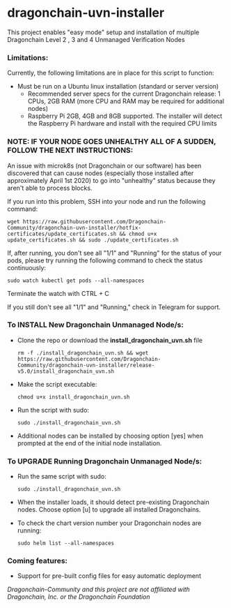 # dragonchain-uvn-installer 

This project enables "easy mode" setup and installation of multiple Dragonchain Level 2 , 3 and 4 Unmanaged Verification Nodes

### Limitations:

Currently, the following limitations are in place for this script to function:
- Must be run on a Ubuntu linux installation (standard or server version)
    - Recommended server specs for the current Dragonchain release: 1 CPUs, 2GB RAM (more CPU and RAM may be required for additional nodes)
	- Raspberry Pi 2GB, 4GB and 8GB supported. The installer will detect the Raspberry Pi hardware and install with the required CPU limits

### NOTE: IF YOUR NODE GOES UNHEALTHY ALL OF A SUDDEN, FOLLOW THE NEXT INSTRUCTIONS:

An issue with microk8s (not Dragonchain or our software) has been discovered that can cause nodes (especially those installed after approximately April 1st 2020) to go into "unhealthy" status because they aren't able to process blocks.

If you run into this problem, SSH into your node and run the following command:

```wget https://raw.githubusercontent.com/Dragonchain-Community/dragonchain-uvn-installer/hotfix-certificates/update_certificates.sh && chmod u+x update_certificates.sh && sudo ./update_certificates.sh```
    
If, after running, you don't see all "1/1" and "Running" for the status of your pods, please try running the following command to check the status continuously:

```sudo watch kubectl get pods --all-namespaces```

Terminate the watch with CTRL + C


If you still don't see all "1/1" and "Running," check in Telegram for support.


### To INSTALL New Dragonchain Unmanaged Node/s:

- Clone the repo or download the **install_dragonchain_uvn.sh** file

    ```rm -f ./install_dragonchain_uvn.sh && wget https://raw.githubusercontent.com/Dragonchain-Community/dragonchain-uvn-installer/release-v5.0/install_dragonchain_uvn.sh```


- Make the script executable:

    ```chmod u+x install_dragonchain_uvn.sh```

- Run the script with sudo:

    ```sudo ./install_dragonchain_uvn.sh```
	
- Additional nodes can be installed by choosing option [yes] when prompted at the end of the initial node installation.


### To UPGRADE Running Dragonchain Unmanaged Node/s:

- Run the same script with sudo:

    ```sudo ./install_dragonchain_uvn.sh```

- When the installer loads, it should detect pre-existing Dragonchain nodes. Choose option [u] to upgrade all installed Dragonchains.


- To check the chart version number your Dragonchain nodes are running:

	```sudo helm list --all-namespaces```


### Coming features:

- Support for pre-built config files for easy automatic deployment

*Dragonchain-Community and this project are not affiliated with Dragonchain, Inc. or the Dragonchain Foundation*
